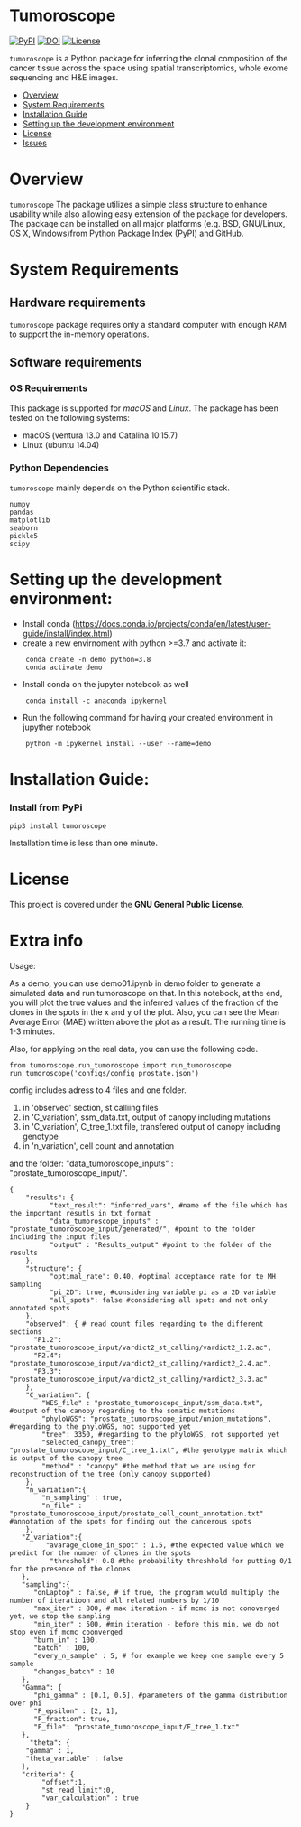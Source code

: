 # Tumoroscope

[![PyPI](https://img.shields.io/pypi/v/mgcpy.svg)](https://pypi.org/project/tumoroscope/)
[![DOI](https://zenodo.org/badge/147731955.svg)](https://doi.org/10.1101/2022.09.22.508914)
[![License](https://img.shields.io/badge/License-GNU%20GPL-blue)](https://opensource.org/licenses/gpl-license)


`tumoroscope` is a Python package for inferring the clonal composition of the cancer tissue across the space using spatial transcriptomics, whole exome sequencing and H&E images.  

- [Overview](#overview)
- [System Requirements](#system-requirements)
- [Installation Guide](#installation-guide)
- [Setting up the development environment](#setting-up-the-development-environment)
- [License](#license)
- [Issues](https://github.com/neurodata/mgcpy/issues)

# Overview
``tumoroscope``  The package utilizes a simple class structure to enhance usability while also allowing easy extension of the package for developers. The package can be installed on all major platforms (e.g. BSD, GNU/Linux, OS X, Windows)from Python Package Index (PyPI) and GitHub.

# System Requirements
## Hardware requirements
`tumoroscope` package requires only a standard computer with enough RAM to support the in-memory operations.

## Software requirements
### OS Requirements
This package is supported for *macOS* and *Linux*. The package has been tested on the following systems:
+ macOS (ventura 13.0 and Catalina 10.15.7)
+ Linux (ubuntu 14.04)

### Python Dependencies
`tumoroscope` mainly depends on the Python scientific stack.

```
numpy
pandas
matplotlib
seaborn
pickle5
scipy
```

# Setting up the development environment:

- Install conda (https://docs.conda.io/projects/conda/en/latest/user-guide/install/index.html)
- create a new envirnoment with python >=3.7 and activate it:
```
    conda create -n demo python=3.8
    conda activate demo
```

- Install conda on the jupyter notebook as well 
```
    conda install -c anaconda ipykernel
```
- Run the following command for having your created environment in jupyther notebook
```
    python -m ipykernel install --user --name=demo
```

# Installation Guide:

### Install from PyPi
```
pip3 install tumoroscope
```
Installation time is less than one minute.
# License

This project is covered under the **GNU General Public License**.


# Extra info

Usage:

As a demo, you can use demo01.ipynb in demo folder to generate a simulated data and run tumoroscope on that. In this notebook, at the end, you will plot the true values and the inferred values of the fraction of the clones in the spots in the x and y of the plot. Also, you can see the Mean Average Error (MAE) written above the plot as a result. The running time is 1-3 minutes.

Also, for applying on the real data, you can use the following code.
```
from tumoroscope.run_tumoroscope import run_tumoroscope
run_tumoroscope('configs/config_prostate.json')
``` 
config includes adress to 4 files and one folder. 

1. in 'observed' section, st calliing files 
2. in 'C_variation', ssm_data.txt, output of canopy including mutations
3. in 'C_variation', C_tree_1.txt file, transfered output of canopy including genotype
4. in 'n_variation', cell count and annotation

and the folder: "data_tumoroscope_inputs" : "prostate_tumoroscope_input/".


```
{
    "results": {
          "text_result": "inferred_vars", #name of the file which has the important resutls in txt format
          "data_tumoroscope_inputs" : "prostate_tumoroscope_input/generated/", #point to the folder including the input files
          "output" : "Results_output" #point to the folder of the results
    },
    "structure": {
          "optimal_rate": 0.40, #optimal acceptance rate for te MH sampling
          "pi_2D": true, #considering variable pi as a 2D variable 
          "all_spots": false #considering all spots and not only annotated spots
    },
    "observed": { # read count files regarding to the different sections
      "P1.2": "prostate_tumoroscope_input/vardict2_st_calling/vardict2_1.2.ac",
      "P2.4": "prostate_tumoroscope_input/vardict2_st_calling/vardict2_2.4.ac",
      "P3.3": "prostate_tumoroscope_input/vardict2_st_calling/vardict2_3.3.ac"
    },
    "C_variation": {
        "WES_file" : "prostate_tumoroscope_input/ssm_data.txt", #output of the canopy regarding to the somatic mutations 
        "phyloWGS": "prostate_tumoroscope_input/union_mutations", #regarding to the phyloWGS, not supported yet
        "tree": 3350, #regarding to the phyloWGS, not supported yet
        "selected_canopy_tree": "prostate_tumoroscope_input/C_tree_1.txt", #the genotype matrix which is output of the canopy tree
        "method" : "canopy" #the method that we are using for reconstruction of the tree (only canopy supported) 
    },
    "n_variation":{
        "n_sampling" : true,
        "n_file" : "prostate_tumoroscope_input/prostate_cell_count_annotation.txt" #annotation of the spots for finding out the cancerous spots
    },
   "Z_variation":{
         "avarage_clone_in_spot" : 1.5, #the expected value which we predict for the number of clones in the spots
          "threshold": 0.8 #the probability threshhold for putting 0/1 for the presence of the clones
   },
   "sampling":{
      "onLaptop" : false, # if true, the program would multiply the number of iteratioon and all related numbers by 1/10
      "max_iter" : 800, # max iteration - if mcmc is not conoverged yet, we stop the sampling
      "min_iter" : 500, #min iteration - before this min, we do not stop even if mcmc coonverged
      "burn_in" : 100, 
      "batch" : 100,
      "every_n_sample" : 5, # for example we keep one sample every 5 sample
      "changes_batch" : 10
   },
   "Gamma": {
      "phi_gamma" : [0.1, 0.5], #parameters of the gamma distribution over phi 
      "F_epsilon" : [2, 1], 
      "F_fraction": true,
      "F_file": "prostate_tumoroscope_input/F_tree_1.txt"
   },
     "theta": {
    "gamma" : 1,
    "theta_variable" : false
   },
   "criteria": {
        "offset":1,
        "st_read_limit":0,
        "var_calculation" : true
    }
}

```


